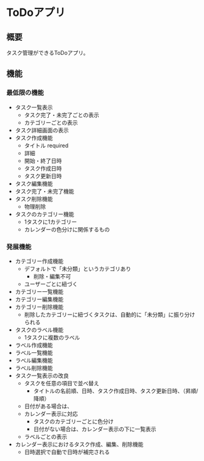 # ToDoアプリ
## 概要
タスク管理ができるToDoアプリ。

## 機能
### 最低限の機能
- タスク一覧表示
  - タスク完了・未完了ごとの表示
  - カテゴリーごとの表示
- タスク詳細画面の表示
- タスク作成機能
  - タイトル required
  - 詳細
  - 開始・終了日時
  - タスク作成日時
  - タスク更新日時
- タスク編集機能
- タスク完了・未完了機能
- タスク削除機能
  - 物理削除
- タスクのカテゴリー機能
  - 1タスクに1カテゴリー
  - カレンダーの色分けに関係するもの

### 発展機能
- カテゴリー作成機能
  - デフォルトで「未分類」というカテゴリあり
    - 削除・編集不可
  - ユーザーごとに紐づく
- カテゴリー一覧機能
- カテゴリー編集機能
- カテゴリー削除機能
  - 削除したカテゴリーに紐づくタスクは、自動的に「未分類」に振り分けられる
- タスクのラベル機能
  - 1タスクに複数のラベル
- ラベル作成機能
- ラベル一覧機能
- ラベル編集機能
- ラベル削除機能
- タスク一覧表示の改良
  - タスクを任意の項目で並べ替え
    - タイトルの名前順、日時、タスク作成日時、タスク更新日時、（昇順/降順）
  - 日付がある場合は、
  - カレンダー表示に対応
    - タスクのカテゴリーごとに色分け
    - 日付がない場合は、カレンダー表示の下に一覧表示
  - ラベルごとの表示
- カレンダー表示におけるタスク作成、編集、削除機能
  - 日時選択で自動で日時が補完される
